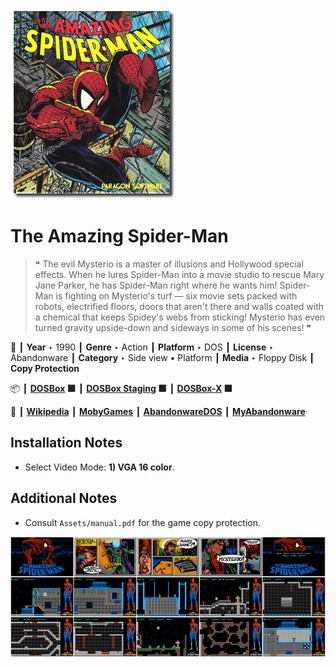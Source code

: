 ![](Thumbnail.png "application-thumbnail")

# The Amazing Spider-Man

> ❝ The evil Mysterio is a master of illusions and Hollywood special effects. When he lures Spider-Man into a movie studio to rescue Mary Jane Parker, he has Spider-Man right where he wants him! Spider-Man is fighting on Mysterio's turf — six movie sets packed with robots, electrified floors, doors that aren't there and walls coated with a chemical that keeps Spidey's webs from sticking! Mysterio has even turned gravity upside-down and sideways in some of his scenes! ❞
>

📌 ┃ **Year** ‣ 1990 ┃ **Genre** ‣ Action ┃ **Platform** ‣ DOS ┃ **License** ‣ Abandonware ┃ **Category** ‣ Side view • Platform ┃ **Media** ‣ Floppy Disk ┃ **Copy Protection** 

📦 ┃ **[DOSBox](https://www.dosbox.com/) 🟩** ┃ **[DOSBox Staging](https://dosbox-staging.github.io/) 🟩** ┃ **[DOSBox-X](https://dosbox-x.com/) 🟩** 

📎 ┃ **[Wikipedia](https://en.wikipedia.org/wiki/The_Amazing_Spider-Man_(1990_video_game))** ┃ **[MobyGames](https://www.mobygames.com/game/471/the-amazing-spider-man/)** ┃ **[AbandonwareDOS](https://www.abandonwaredos.com/abandonware-game.php?abandonware=The+Amazing+Spider-Man&gid=1713)** ┃ **[MyAbandonware](https://www.myabandonware.com/game/the-amazing-spider-man-l5)** 

## Installation Notes
- Select Video Mode: **1) VGA 16 color**.

## Additional Notes
- Consult `Assets/manual.pdf` for the game copy protection.

![](Montage.png "The Amazing Spider-Man")

